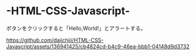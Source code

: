 ﻿# -HTML-CSS-Javascript-

ボタンをクリックすると「Hello,World!」とアラートする。

https://github.com/daiichiii/HTML-CSS-Javascript/assets/136941425/cb4824cd-b4c9-46ea-bbb1-04148d9d3732

